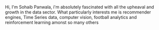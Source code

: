 Hi, I'm Sohaib Panwala, i'm absolutely fascinated with all the upheaval and growth in the data sector. What particularly interests me is recommender engines, Time Series data, computer vision, football analytics and reinforcement learning amonst so many others

